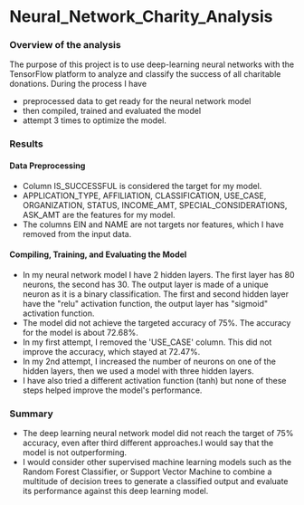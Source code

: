 # Neural_Network_Charity_Analysis
### Overview of the analysis
The purpose of this project is to use deep-learning neural networks with the TensorFlow platform to analyze and classify the success of all charitable donations.
During the process I have
* preprocessed data to get ready for the neural network model
* then compiled, trained and evaluated the model
* attempt 3 times to optimize the model.


### Results
#### Data Preprocessing
* Column IS_SUCCESSFUL is considered the target for my model.
* APPLICATION_TYPE, AFFILIATION, CLASSIFICATION, USE_CASE, ORGANIZATION, STATUS, INCOME_AMT, SPECIAL_CONSIDERATIONS, ASK_AMT are the features for my model.
* The columns EIN and NAME are not targets nor features, which I have removed from the input data.

#### Compiling, Training, and Evaluating the Model
* In my neural network model I have 2 hidden layers. The first layer has 80 neurons, the second has 30. The output layer is made of a unique neuron as it is a binary classification. The first and second hidden layer have the "relu" activation function, the output layer has "sigmoid"  activation function.
* The model did not achieve the targeted accuracy of 75%. The accuracy for the model is about 72.68%.
* In my first attempt, I removed the 'USE_CASE' column. This did not improve the accuracy, which stayed at 72.47%.
* In my 2nd attempt, I increased the number of neurons on one of the hidden layers, then we used a model with three hidden layers.
* I have also tried a different activation function (tanh) but none of these steps helped improve the model's performance.

### Summary
- The deep learning neural network model did not reach the target of 75% accuracy, even after third different approaches.I would say that the model is not outperforming.
- I would consider other supervised machine learning models such as the Random Forest Classifier, or Support Vector Machine to combine a multitude of decision trees to generate a classified output and evaluate its performance against this deep learning model.
